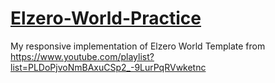 # [Elzero-World-Practice](https://muhammad95959.github.io/Elzero-World-Practice/)
My responsive implementation of Elzero World Template from https://www.youtube.com/playlist?list=PLDoPjvoNmBAxuCSp2_-9LurPqRVwketnc
